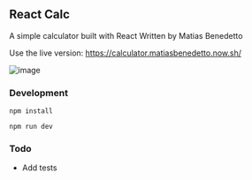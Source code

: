 ## React Calc
A simple calculator built with React
Written by Matias Benedetto

Use the live version:
https://calculator.matiasbenedetto.now.sh/

![image](https://user-images.githubusercontent.com/1310626/84337035-0281c500-ab6f-11ea-83d9-0a29ce3425f3.png)


### Development
`npm install`

`npm run dev`


### Todo
- Add tests

